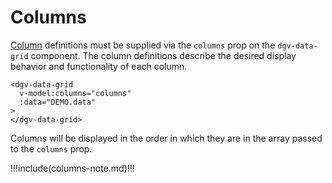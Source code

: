 # Columns

<a href="/generated/interfaces/Column.html" target="_blank">Column</a> definitions must be supplied via the `columns` prop on the `dgv-data-grid` component. The column definitions describe the desired display behavior and functionality of each column. 

```vue
<dgv-data-grid
  v-model:columns="columns"
  :data="DEMO.data"
>
</dgv-data-grid>
```

Columns will be displayed in the order in which they are in the array passed to the `columns` prop.

!!!include(columns-note.md)!!!
